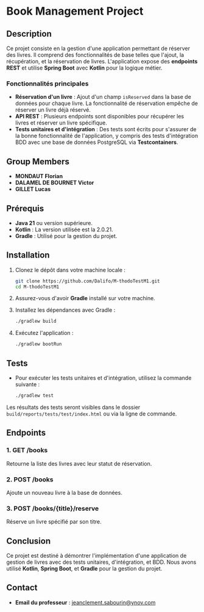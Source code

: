 # Book Management Project

## Description
Ce projet consiste en la gestion d'une application permettant de réserver des livres. Il comprend des fonctionnalités de base telles que l'ajout, la récupération, et la réservation de livres. L'application expose des **endpoints REST** et utilise **Spring Boot** avec **Kotlin** pour la logique métier.

### Fonctionnalités principales
- **Réservation d'un livre** : Ajout d'un champ `isReserved` dans la base de données pour chaque livre. La fonctionnalité de réservation empêche de réserver un livre déjà réservé.
- **API REST** : Plusieurs endpoints sont disponibles pour récupérer les livres et réserver un livre spécifique.
- **Tests unitaires et d'intégration** : Des tests sont écrits pour s'assurer de la bonne fonctionnalité de l'application, y compris des tests d'intégration BDD avec une base de données PostgreSQL via **Testcontainers**.

## Group Members
- **MONDAUT Florian**
- **DALAMEL DE BOURNET Victor**
- **GILLET Lucas**

## Prérequis
- **Java 21** ou version supérieure.
- **Kotlin** : La version utilisée est la 2.0.21.
- **Gradle** : Utilisé pour la gestion du projet.

## Installation

1. Clonez le dépôt dans votre machine locale :
    ```bash
    git clone https://github.com/Dalifo/M-thodoTestM1.git
    cd M-thodoTestM1
    ```

2. Assurez-vous d'avoir **Gradle** installé sur votre machine.

3. Installez les dépendances avec Gradle :
    ```bash
    ./gradlew build
    ```

4. Exécutez l'application :
    ```bash
    ./gradlew bootRun
    ```

## Tests
- Pour exécuter les tests unitaires et d'intégration, utilisez la commande suivante :
    ```bash
    ./gradlew test
    ```

Les résultats des tests seront visibles dans le dossier `build/reports/tests/test/index.html` ou via la ligne de commande.

## Endpoints

### 1. **GET /books**
Retourne la liste des livres avec leur statut de réservation.

### 2. **POST /books**
Ajoute un nouveau livre à la base de données.

### 3. **POST /books/{title}/reserve**
Réserve un livre spécifié par son titre.

## Conclusion
Ce projet est destiné à démontrer l'implémentation d'une application de gestion de livres avec des tests unitaires, d'intégration, et BDD. Nous avons utilisé **Kotlin**, **Spring Boot**, et **Gradle** pour la gestion du projet.

## Contact
- **Email du professeur** : jeanclement.sabourin@ynov.com
